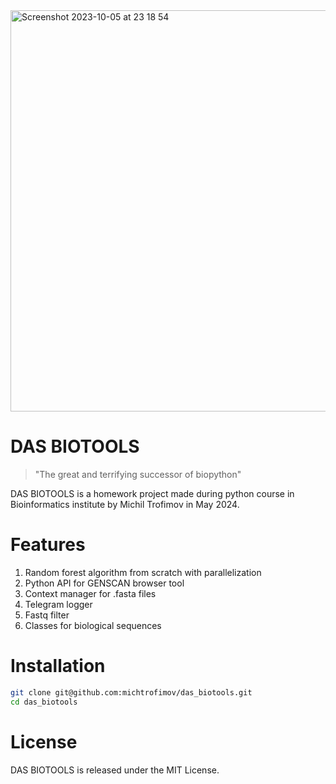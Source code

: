 <img width="642" alt="Screenshot 2023-10-05 at 23 18 54" src="https://github.com/michtrofimov/das_biotools/assets/92677906/4410efa3-83fd-4a89-8ee7-6c6b6baa5805">

# DAS BIOTOOLS
> "The great and terrifying successor of biopython"

DAS BIOTOOLS is a homework project made during python course in Bioinformatics institute by Michil Trofimov in May 2024.

# Features
1. Random forest algorithm from scratch with parallelization
2. Python API for GENSCAN browser tool
3. Context manager for .fasta files
4. Telegram logger
5. Fastq filter
6. Classes for biological sequences 

# Installation
```bash
git clone git@github.com:michtrofimov/das_biotools.git
cd das_biotools
```

# License
DAS BIOTOOLS is released under the MIT License.